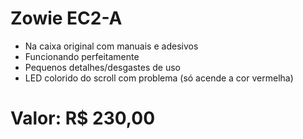 # Zowie EC2-A

- Na caixa original com manuais e adesivos
- Funcionando perfeitamente
- Pequenos detalhes/desgastes de uso
- LED colorido do scroll com problema (só acende a cor vermelha)

# Valor: R$ 230,00